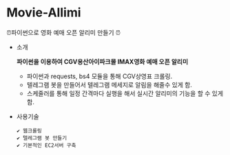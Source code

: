 # Movie-Allimi
⏰파이썬으로 영화 예매 오픈 알리미 만들기 ⏰

- 소개

  **파이썬을 이용하여 CGV용산아이파크몰 IMAX영화 예매 오픈 알리미**

  - 파이썬과 requests, bs4 모듈을 통해 CGV상영표 크롤링.
  - 텔레그램 봇을 만들어서 텔레그램 메세지로 알림을 해줄수 있게 함.
  - 스케줄러를 통해 일정 간격마다 실행을 해서 실시간 알리미의 기능을 할 수 있게 함.

  



- 사용기술

  ```
  ✔️ 웹크롤링
  ✔️ 텔레그램 봇 만들기
  ✔️ 기본적인 EC2서버 구축
  ```

  
